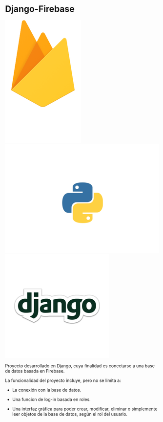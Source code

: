 # Django-Firebase

![Firebase](/imagenes/firebase.png) ![Python](/imagenes/python2.jpg) ![Django](/imagenes/django.png)

Proyecto desarrollado en Django, cuya finalidad es conectarse a una base de datos basada en Firebase.

La funcionalidad del proyecto incluye, pero no se limita a:

- La conexión con la base de datos.

- Una funcion de log-in basada en roles.

- Una interfaz gráfica para poder crear, modificar, eliminar o simplemente leer objetos de la base de datos, según el rol del usuario.

